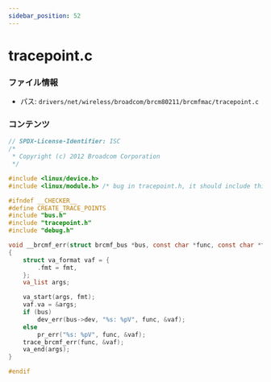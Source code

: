 ```yaml
---
sidebar_position: 52
---
```

# tracepoint.c

### ファイル情報

- パス: `drivers/net/wireless/broadcom/brcm80211/brcmfmac/tracepoint.c`

### コンテンツ

```c
// SPDX-License-Identifier: ISC
/*
 * Copyright (c) 2012 Broadcom Corporation
 */

#include <linux/device.h>
#include <linux/module.h> /* bug in tracepoint.h, it should include this */

#ifndef __CHECKER__
#define CREATE_TRACE_POINTS
#include "bus.h"
#include "tracepoint.h"
#include "debug.h"

void __brcmf_err(struct brcmf_bus *bus, const char *func, const char *fmt, ...)
{
	struct va_format vaf = {
		.fmt = fmt,
	};
	va_list args;

	va_start(args, fmt);
	vaf.va = &args;
	if (bus)
		dev_err(bus->dev, "%s: %pV", func, &vaf);
	else
		pr_err("%s: %pV", func, &vaf);
	trace_brcmf_err(func, &vaf);
	va_end(args);
}

#endif

```
